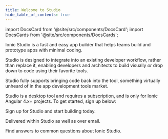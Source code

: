 ```yaml
---
title: Welcome to Studio
hide_table_of_contents: true
---
```

import DocsCard from '@site/src/components/DocsCard';
import DocsCards from '@site/src/components/DocsCards';

Ionic Studio is a fast and easy app builder that helps teams build and prototype apps with minimal coding.

Studio is designed to integrate into an existing developer workflow, rather than replace it, enabling developers and architects to build visually *or* drop down to code using their favorite tools. 

Studio
fully supports bringing code back into the tool, something virtually unheard of in the app development tools market.

Studio is a desktop tool and requires a subscription, and is only for Ionic Angular 4.x+ projects. To get started, sign up below:

<DocsCards class="static-width">
  <DocsCard header="Get Studio" href="https://ionicframework.com/studio?utm_source=docs&utm_medium=website&utm_campaign=studio%20launch" icon="/icons/guide-installation-icon.png">
    <p>Sign up for Studio and start building today.</p>
  </DocsCard>

  <DocsCard header="News & Updates" icon="/icons/guide-news-icon.png">
    <p>Delivered within Studio as well as over email.</p>
  </DocsCard>

  <DocsCard header="Studio FAQ" href="/docs/studio/faq" icon="/icons/guide-faq-icon.png">
    <p>Find answers to common questions about Ionic Studio.</p>
  </DocsCard>
</DocsCards>
